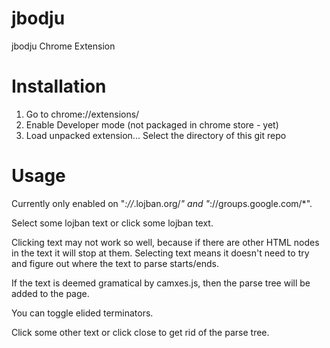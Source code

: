 jbodju
======

jbodju Chrome Extension


Installation
============

1. Go to chrome://extensions/
2. Enable Developer mode (not packaged in chrome store - yet)
3. Load unpacked extension...  Select the directory of this git repo


Usage
=====

Currently only enabled on "*://*.lojban.org/*" and "*://groups.google.com/*".

Select some lojban text or click some lojban text.

Clicking text may not work so well, because if there are other HTML nodes in the text it will stop at them.
Selecting text means it doesn't need to try and figure out where the text to parse starts/ends.

If the text is deemed gramatical by camxes.js, then the parse tree will be added to the page.

You can toggle elided terminators.

Click some other text or click close to get rid of the parse tree.

